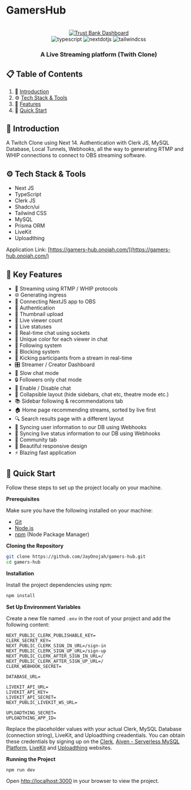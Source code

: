 # GamersHub

<div align="center">
  <br />
    <a href="https://gamers-hub.onojah.com/" target="_blank">
      <img src="https://i.imgur.com/lQ8QpES.png" alt="Trust Bank Dashboard">
    </a>
  <br />

  <div>
    <img src="https://img.shields.io/badge/-Typescript-black?style=for-the-badge&logoColor=white&logo=typescript&color=3178C6" alt="typescript" />
    <img src="https://img.shields.io/badge/-Next_._JS-black?style=for-the-badge&logoColor=white&logo=nextdotjs&color=000000" alt="nextdotjs" />
    <img src="https://img.shields.io/badge/-Tailwind_CSS-black?style=for-the-badge&logoColor=white&logo=tailwindcss&color=06B6D4" alt="tailwindcss" />
  </div>
  <h3 align="center">A Live Streaming platform (Twith Clone)</h3>
</div>

## 📋 <a name="table">Table of Contents</a>

1. 🤖 [Introduction](#introduction)
2. ⚙️ [Tech Stack & Tools](#tech-stack)
3. 🔋 [Features](#features)
4. 🤸 [Quick Start](#quick-start)

## <a name="introduction">🤖 Introduction</a>

A Twitch Clone using Next 14. Authentication with Clerk JS, MySQL Database, Local Tunnels, Webhooks, all the way to generating RTMP and WHIP connections to connect to OBS streaming software.

## <a name="tech-stack">⚙️ Tech Stack & Tools</a>

- Next JS
- TypeScript
- Clerk JS
- Shadcn/ui
- Tailwind CSS
- MySQL
- Prisma ORM
- LiveKit
- Uploadthing

Application Link: [https://gamers-hub.onojah.com/](https://gamers-hub.onojah.com/)

## <a name="features">🔋 Key Features</a>

- 📡 Streaming using RTMP / WHIP protocols
- 🌐 Generating ingress
- 🔗 Connecting NextJS app to OBS
- 🔐 Authentication
- 📸 Thumbnail upload
- 👀 Live viewer count
- 🚦 Live statuses
- 💬 Real-time chat using sockets
- 🎨 Unique color for each viewer in chat
- 👥 Following system
- 🚫 Blocking system
- 👢 Kicking participants from a stream in real-time
- 🎛️ Streamer / Creator Dashboard
- 🐢 Slow chat mode
- 🔒 Followers only chat mode
- 📴 Enable / Disable chat
- 🔽 Collapsible layout (hide sidebars, chat etc, theatre mode etc.)
- 📚 Sidebar following & recommendations tab
- 🏠 Home page recommending streams, sorted by live first
- 🔍 Search results page with a different layout
- 🔄 Syncing user information to our DB using Webhooks
- 📡 Syncing live status information to our DB using Webhooks
- 🤝 Community tab
- 🎨 Beautiful responsive design
- ⚡ Blazing fast application

## <a name="quick-start">🤸 Quick Start</a>

Follow these steps to set up the project locally on your machine.

**Prerequisites**

Make sure you have the following installed on your machine:

- [Git](https://git-scm.com/)
- [Node.js](https://nodejs.org/en)
- [npm](https://www.npmjs.com/) (Node Package Manager)

**Cloning the Repository**

```bash
git clone https://github.com/JayOnojah/gamers-hub.git
cd gamers-hub
```

**Installation**

Install the project dependencies using npm:

```bash
npm install
```

**Set Up Environment Variables**

Create a new file named `.env` in the root of your project and add the following content:

```env
NEXT_PUBLIC_CLERK_PUBLISHABLE_KEY=
CLERK_SECRET_KEY=
NEXT_PUBLIC_CLERK_SIGN_IN_URL=/sign-in
NEXT_PUBLIC_CLERK_SIGN_UP_URL=/sign-up
NEXT_PUBLIC_CLERK_AFTER_SIGN_IN_URL=/
NEXT_PUBLIC_CLERK_AFTER_SIGN_UP_URL=/
CLERK_WEBHOOK_SECRET=

DATABASE_URL=

LIVEKIT_API_URL=
LIVEKIT_API_KEY=
LIVEKIT_API_SECRET=
NEXT_PUBLIC_LIVEKIT_WS_URL=

UPLOADTHING_SECRET=
UPLOADTHING_APP_ID=

```

Replace the placeholder values with your actual Clerk, MySQL Database (connection string), LiveKit, and Uploadthing creadentials. You can obtain these credentials by signing up on the [Clerk](https://clerk.com/), [Aiven - Serverless MySQL Platform](https://aiven.io/), [LiveKit](https://livekit.io/) and [Uploadthing](https://uploadthing.com/) websites.

**Running the Project**

```bash
npm run dev
```

Open [http://localhost:3000](http://localhost:3000) in your browser to view the project.

